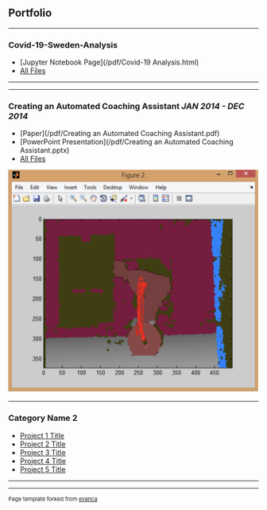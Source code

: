 ## Portfolio

---

### Covid-19-Sweden-Analysis
- [Jupyter Notebook Page](/pdf/Covid-19 Analysis.html)
- [All Files](https://github.com/mclougher/Covid-19-Sweden-Analysis)

---

---
### Creating an Automated Coaching Assistant _JAN 2014 - DEC 2014_

- [Paper](/pdf/Creating an Automated Coaching Assistant.pdf)
- [PowerPoint Presentation](/pdf/Creating an Automated Coaching Assistant.pptx)
- [All Files](https://github.com/mclougher/Automated-Coaching-Assistant)
<img src="images/Deadlift.png"/>

---

### Category Name 2

- [Project 1 Title](http://example.com/)
- [Project 2 Title](http://example.com/)
- [Project 3 Title](http://example.com/)
- [Project 4 Title](http://example.com/)
- [Project 5 Title](http://example.com/)

---




---
<p style="font-size:11px">Page template forked from <a href="https://github.com/evanca/quick-portfolio">evanca</a></p>
<!-- Remove above link if you don't want to attibute -->
